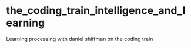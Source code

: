 # the_coding_train_intelligence_and_learning
Learning processing with daniel shiffman on the coding train
